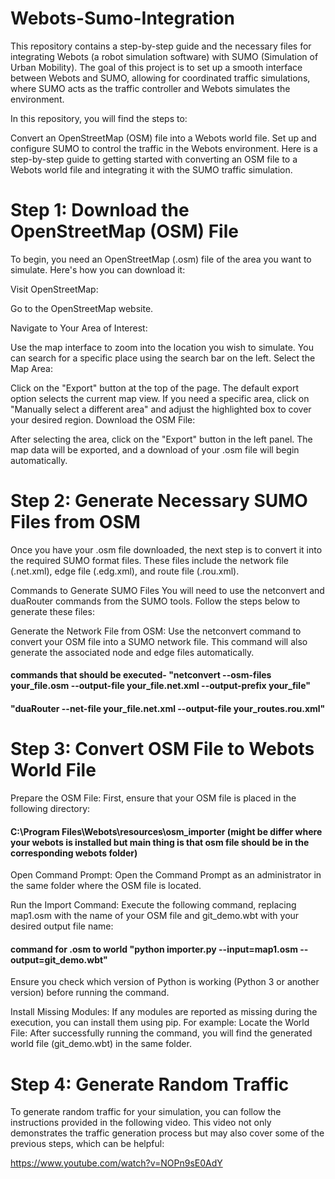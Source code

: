 # Webots-Sumo-Integration
This repository contains a step-by-step guide and the necessary files for integrating Webots (a robot simulation software) with SUMO (Simulation of Urban Mobility). The goal of this project is to set up a smooth interface between Webots and SUMO, allowing for coordinated traffic simulations, where SUMO acts as the traffic controller and Webots simulates the environment.

In this repository, you will find the steps to:

Convert an OpenStreetMap (OSM) file into a Webots world file.
Set up and configure SUMO to control the traffic in the Webots environment.
Here is a step-by-step guide to getting started with converting an OSM file to a Webots world file and integrating it with the SUMO traffic simulation.

# Step 1: Download the OpenStreetMap (OSM) File
To begin, you need an OpenStreetMap (.osm) file of the area you want to simulate. Here's how you can download it:

Visit OpenStreetMap:

Go to the OpenStreetMap website.

Navigate to Your Area of Interest:

Use the map interface to zoom into the location you wish to simulate.
You can search for a specific place using the search bar on the left.
Select the Map Area:

Click on the "Export" button at the top of the page.
The default export option selects the current map view.
If you need a specific area, click on "Manually select a different area" and adjust the highlighted box to cover your desired region.
Download the OSM File:

After selecting the area, click on the "Export" button in the left panel.
The map data will be exported, and a download of your .osm file will begin automatically.

# Step 2: Generate Necessary SUMO Files from OSM
Once you have your .osm file downloaded, the next step is to convert it into the required SUMO format files. These files include the network file (.net.xml), edge file (.edg.xml), and route file (.rou.xml).

Commands to Generate SUMO Files
You will need to use the netconvert and duaRouter commands from the SUMO tools. Follow the steps below to generate these files:

Generate the Network File from OSM: Use the netconvert command to convert your OSM file into a SUMO network file. This command will also generate the associated node and edge files automatically.

#### commands that should be executed-   "netconvert --osm-files your_file.osm --output-file your_file.net.xml --output-prefix your_file"
####                                  "duaRouter --net-file your_file.net.xml --output-file your_routes.rou.xml"

# Step 3: Convert OSM File to Webots World File
Prepare the OSM File: First, ensure that your OSM file is placed in the following directory:
####  C:\Program Files\Webots\resources\osm_importer (might be differ where your webots is installed but main thing is that osm file should be in the corresponding webots folder)
Open Command Prompt: Open the Command Prompt as an administrator in the same folder where the OSM file is located.

Run the Import Command: Execute the following command, replacing map1.osm with the name of your OSM file and git_demo.wbt with your desired output file name:

#### command for .osm to world "python importer.py --input=map1.osm --output=git_demo.wbt"
Ensure you check which version of Python is working (Python 3 or another version) before running the command.

Install Missing Modules: If any modules are reported as missing during the execution, you can install them using pip. For example:
Locate the World File: After successfully running the command, you will find the generated world file (git_demo.wbt) in the same folder.

# Step 4: Generate Random Traffic
To generate random traffic for your simulation, you can follow the instructions provided in the following video. This video not only demonstrates the traffic generation process but may also cover some of the previous steps, which can be helpful:

https://www.youtube.com/watch?v=NOPn9sE0AdY




